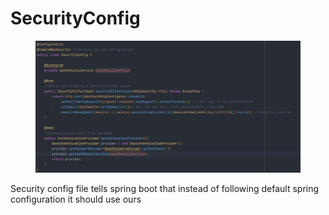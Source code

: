 # SecurityConfig

<figure><img src="../../.gitbook/assets/image (11).png" alt=""><figcaption></figcaption></figure>

Security config file tells spring boot that instead of following default spring configuration it should use ours&#x20;



